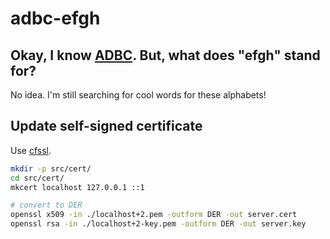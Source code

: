 # adbc-efgh

## Okay, I know [ADBC]. But, what does "efgh" stand for?

No idea. I'm still searching for cool words for these alphabets!

[ADBC]: https://arrow.apache.org/adbc/current/index.html

## Update self-signed certificate

Use [cfssl](https://github.com/cloudflare/cfssl).

```sh
mkdir -p src/cert/
cd src/cert/
mkcert localhost 127.0.0.1 ::1

# convert to DER
openssl x509 -in ./localhost+2.pem -outform DER -out server.cert
openssl rsa -in ./localhost+2-key.pem -outform DER -out server.key
```
